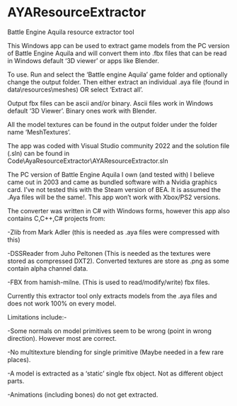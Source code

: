 # AYAResourceExtractor
Battle Engine Aquila resource extractor tool

This Windows app can be used to extract game models from the PC version of Battle Engine Aquila and will convert them into .fbx files that can be read in Windows default ‘3D viewer’ or apps like Blender.

To use.  Run and select the ‘Battle engine Aquila’ game folder and optionally change the output folder.  Then either extract an individual .aya file (found in data\resources\meshes)  OR select ‘Extract all’.  

Output fbx files can be ascii and/or binary.  Ascii files work in Windows default ‘3D Viewer’.  Binary ones work with Blender.

All the model textures can be found in the output folder under the folder name ‘MeshTextures’.

The app was coded with Visual Studio community 2022 and the solution file (.sln) can be found in Code\AyaResourceExtractor\AYAResourceExtractor.sln

The PC version of Battle Engine Aquila I own (and tested with) I believe came out in 2003 and came as bundled software with a Nvidia graphics card.  I’ve not tested this with the Steam version of BEA.  It is assumed the .Aya files will be the same!.   This app won’t work with Xbox/PS2 versions.

The converter was written in C# with Windows forms, however this app also contains C,C++,C# projects from:

-Zlib from Mark Adler (this is needed as .aya files were compressed with this)

-DSSReader from Juho Peltonen (This is needed as the textures were stored as compressed DXT2).  Converted textures are store as .png as some contain alpha channel data.

-FBX from hamish-milne. (This is used to read/modify/write) fbx files.

Currently this extractor tool only extracts models from the .aya files and does not work 100% on every model.

Limitations include:-

-Some normals on model primitives seem to be wrong (point in wrong direction).  However most are correct.

-No multitexture blending for single primitive (Maybe needed in a few rare places).

-A model is extracted as a ‘static’ single fbx object.  Not as different object parts.

-Animations (including bones) do not get extracted.



